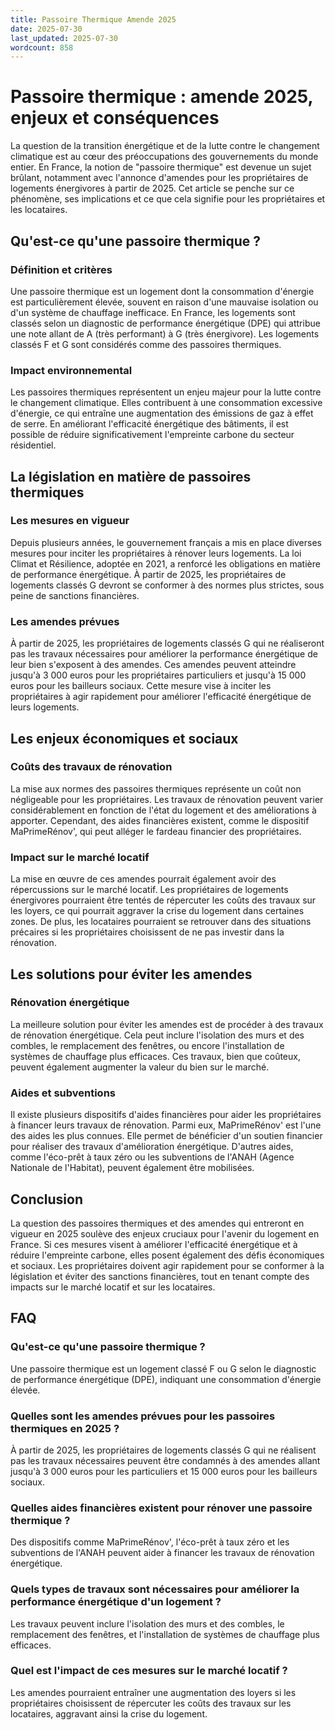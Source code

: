 ```yaml
---
title: Passoire Thermique Amende 2025
date: 2025-07-30
last_updated: 2025-07-30
wordcount: 858
---
```


# Passoire thermique : amende 2025, enjeux et conséquences

La question de la transition énergétique et de la lutte contre le changement climatique est au cœur des préoccupations des gouvernements du monde entier. En France, la notion de "passoire thermique" est devenue un sujet brûlant, notamment avec l'annonce d'amendes pour les propriétaires de logements énergivores à partir de 2025. Cet article se penche sur ce phénomène, ses implications et ce que cela signifie pour les propriétaires et les locataires.

## Qu'est-ce qu'une passoire thermique ?

### Définition et critères

Une passoire thermique est un logement dont la consommation d'énergie est particulièrement élevée, souvent en raison d'une mauvaise isolation ou d'un système de chauffage inefficace. En France, les logements sont classés selon un diagnostic de performance énergétique (DPE) qui attribue une note allant de A (très performant) à G (très énergivore). Les logements classés F et G sont considérés comme des passoires thermiques.

### Impact environnemental

Les passoires thermiques représentent un enjeu majeur pour la lutte contre le changement climatique. Elles contribuent à une consommation excessive d'énergie, ce qui entraîne une augmentation des émissions de gaz à effet de serre. En améliorant l'efficacité énergétique des bâtiments, il est possible de réduire significativement l'empreinte carbone du secteur résidentiel.

## La législation en matière de passoires thermiques

### Les mesures en vigueur

Depuis plusieurs années, le gouvernement français a mis en place diverses mesures pour inciter les propriétaires à rénover leurs logements. La loi Climat et Résilience, adoptée en 2021, a renforcé les obligations en matière de performance énergétique. À partir de 2025, les propriétaires de logements classés G devront se conformer à des normes plus strictes, sous peine de sanctions financières.

### Les amendes prévues

À partir de 2025, les propriétaires de logements classés G qui ne réaliseront pas les travaux nécessaires pour améliorer la performance énergétique de leur bien s'exposent à des amendes. Ces amendes peuvent atteindre jusqu'à 3 000 euros pour les propriétaires particuliers et jusqu'à 15 000 euros pour les bailleurs sociaux. Cette mesure vise à inciter les propriétaires à agir rapidement pour améliorer l'efficacité énergétique de leurs logements.

## Les enjeux économiques et sociaux

### Coûts des travaux de rénovation

La mise aux normes des passoires thermiques représente un coût non négligeable pour les propriétaires. Les travaux de rénovation peuvent varier considérablement en fonction de l'état du logement et des améliorations à apporter. Cependant, des aides financières existent, comme le dispositif MaPrimeRénov', qui peut alléger le fardeau financier des propriétaires.

### Impact sur le marché locatif

La mise en œuvre de ces amendes pourrait également avoir des répercussions sur le marché locatif. Les propriétaires de logements énergivores pourraient être tentés de répercuter les coûts des travaux sur les loyers, ce qui pourrait aggraver la crise du logement dans certaines zones. De plus, les locataires pourraient se retrouver dans des situations précaires si les propriétaires choisissent de ne pas investir dans la rénovation.

## Les solutions pour éviter les amendes

### Rénovation énergétique

La meilleure solution pour éviter les amendes est de procéder à des travaux de rénovation énergétique. Cela peut inclure l'isolation des murs et des combles, le remplacement des fenêtres, ou encore l'installation de systèmes de chauffage plus efficaces. Ces travaux, bien que coûteux, peuvent également augmenter la valeur du bien sur le marché.

### Aides et subventions

Il existe plusieurs dispositifs d'aides financières pour aider les propriétaires à financer leurs travaux de rénovation. Parmi eux, MaPrimeRénov' est l'une des aides les plus connues. Elle permet de bénéficier d'un soutien financier pour réaliser des travaux d'amélioration énergétique. D'autres aides, comme l'éco-prêt à taux zéro ou les subventions de l'ANAH (Agence Nationale de l'Habitat), peuvent également être mobilisées.

## Conclusion

La question des passoires thermiques et des amendes qui entreront en vigueur en 2025 soulève des enjeux cruciaux pour l'avenir du logement en France. Si ces mesures visent à améliorer l'efficacité énergétique et à réduire l'empreinte carbone, elles posent également des défis économiques et sociaux. Les propriétaires doivent agir rapidement pour se conformer à la législation et éviter des sanctions financières, tout en tenant compte des impacts sur le marché locatif et sur les locataires.

## FAQ

### Qu'est-ce qu'une passoire thermique ?

Une passoire thermique est un logement classé F ou G selon le diagnostic de performance énergétique (DPE), indiquant une consommation d'énergie élevée.

### Quelles sont les amendes prévues pour les passoires thermiques en 2025 ?

À partir de 2025, les propriétaires de logements classés G qui ne réalisent pas les travaux nécessaires peuvent être condamnés à des amendes allant jusqu'à 3 000 euros pour les particuliers et 15 000 euros pour les bailleurs sociaux.

### Quelles aides financières existent pour rénover une passoire thermique ?

Des dispositifs comme MaPrimeRénov', l'éco-prêt à taux zéro et les subventions de l'ANAH peuvent aider à financer les travaux de rénovation énergétique.

### Quels types de travaux sont nécessaires pour améliorer la performance énergétique d'un logement ?

Les travaux peuvent inclure l'isolation des murs et des combles, le remplacement des fenêtres, et l'installation de systèmes de chauffage plus efficaces.

### Quel est l'impact de ces mesures sur le marché locatif ?

Les amendes pourraient entraîner une augmentation des loyers si les propriétaires choisissent de répercuter les coûts des travaux sur les locataires, aggravant ainsi la crise du logement.